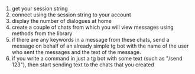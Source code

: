 1. get your session string
2. connect using the session string to your account
3. display the number of dialogues at home
4. create a couple of chats from which you will view messages using methods from the library
5. if there are any keywords in a message from these chats, send a message on behalf of an already simple tg bot with the name of the user who sent the messages and the text of the message.
6. if you write a command in just a tg bot with some text (such as "/send 123"), then start sending text to the chats that you created
